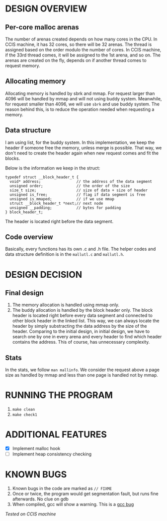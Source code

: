 # DESIGN OVERVIEW

## Per-core malloc arenas

The number of arenas created depends on how many cores in the CPU. In CCIS machine, it has 32 cores, so there will be 32 arenas.
The thread is assigned based on the order modulo the number of cores. In CCIS machine, if the 33rd thread comes, it will be assigned to the 1st arena, and so on.
The arenas are created on the fly, depends on if another thread comes to request memory.

## Allocating memory

Allocating memory is handled by sbrk and mmap. For request larger than 4096 will be handled by mmap and will not using buddy system.
Meanwhile, for request smaller than 4096, we will use `sbrk` and use buddy system. The reason behind this, is to reduce the operation 
needed when requesting a memory.

## Data structure

I am using list, for the buddy system. In this implementation, we keep the header if someone free the memory, unless merge is possible.
That way, we don't need to create the header again when new request comes and fit the blocks.

Below is the information we keep in the struct:

```
typedef struct __block_header_t {
  void* address;                // the address of the data segment
  unsigned order;               // the order of the size
  size_t size;                  // size of data + size of header
  unsigned is_free;             // flag if data segment is free
  unsigned is_mmaped;           // if we use mmap
  struct __block_header_t *next;// next node
  unsigned __padding;           // bytes for padding
} block_header_t;
```

The header is located right before the data segment.

## Code overview

Basically, every functions has its own .c and .h file. The helper codes and data structure definition
is in the `mallutl.c` and `mallutl.h`.

# DESIGN DECISION

## Final design

1. The memory allocation is handled using mmap only.
2. The buddy allocation is handled by the block header only. The block header is located right before every data segment and connected to other block header in the linked list.
This way, we can always locate the header by simply substracting the data address by the size of the header.
Comparing to the initial design, in initial design, we have to search one by one in every arena and every header to find which header contains the address. This of course, has unnecessary complexity.

## Stats

In the stats, we follow `man mallinfo`. We consider the request above a page size as handled by mmap and less than one page is handled not by mmap. 

# RUNNING THE PROGRAM

1. `make clean`
2. `make check1`


# ADDITIONAL FEATURES

- [x] Implement malloc hook 
- [ ] Implement heap consistency checking

# KNOWN BUGS

1. Known bugs in the code are marked as `// FIXME`
2. Once or twice, the program would get segmentation fault, but runs fine afterwards. No clue on gdb
3. When compiled, gcc will show a warning. This is a [gcc bug](https://gcc.gnu.org/bugzilla/show_bug.cgi?id=53119)

*Tested on CCIS machine*
